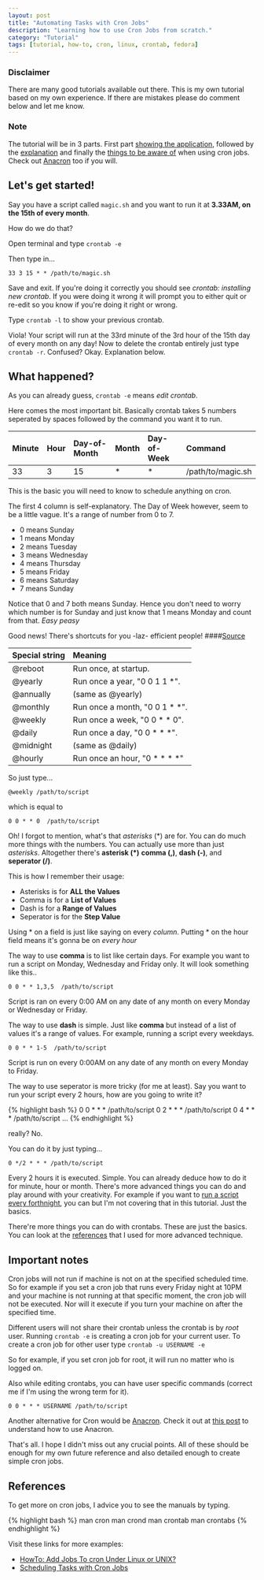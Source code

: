 ```yaml
---
layout: post
title: "Automating Tasks with Cron Jobs"
description: "Learning how to use Cron Jobs from scratch."
category: "Tutorial"
tags: [tutorial, how-to, cron, linux, crontab, fedora]
---
```


### Disclaimer

There are many good tutorials available out there. This is my own tutorial based on my own experience. If there are mistakes please do comment below and let me know.

### Note

The tutorial will be in 3 parts. First part [showing the application](#lets_get_started), followed by the [explanation](#what_happened) and finally the [things to be aware of](#important_notes) when using cron jobs.
Check out [Anacron][5] too if you will.

## Let's get started!

Say you have a script called `magic.sh` and you want to run it at **3.33AM, on the 15th of every month**.

How do we do that?

Open terminal and type `crontab -e`

Then type in...

`33 3 15 * * /path/to/magic.sh`

Save and exit. If you're doing it correctly you should see *crontab: installing new crontab*.
If you were doing it wrong it will prompt you to either quit or re-edit so you know if you're doing it right or wrong.

Type `crontab -l` to show your previous crontab.

Viola! Your script will run at the 33rd minute of the 3rd hour of the 15th day of every month on any day! Now to delete the crontab entirely just type `crontab -r`. Confused? Okay. Explanation below.

## What happened?

As you can already guess, `crontab -e` means *edit crontab*.

Here comes the most important bit. Basically crontab takes 5 numbers seperated by spaces followed by the command you want it to run.

| Minute | Hour  | Day-of-Month | Month | Day-of-Week | Command |
| :----- | :---- | :----------- | :---- | :---------- | :------ |
| 33     | 3     | 15           | \*    | \*          | /path/to/magic.sh |

This is the basic you will need to know to schedule anything on cron.

The first 4 column is self-explanatory. The Day of Week however, seem to be a little vague.
It's a range of number from 0 to 7.

- 0 means Sunday
- 1 means Monday
- 2 means Tuesday
- 3 means Wednesday
- 4 means Thursday
- 5 means Friday
- 6 means Saturday
- 7 means Sunday

Notice that 0 and 7 both means Sunday. Hence you don't need to worry which number is for Sunday and just know that 1 means Monday and count from that. *Easy peasy*

Good news! There's shortcuts for you -laz- efficient people!
####[Source][1]

| Special string |	Meaning  |
| :------------- | :-------- |
| @reboot        |	Run once, at startup.             |
| @yearly        |	Run once a year, "0 0 1 1 \*".    |
| @annually      |	(same as @yearly)                 |
| @monthly       |	Run once a month, "0 0 1 \* \*".  |
| @weekly        |	Run once a week, "0 0 \* \* 0".   |
| @daily         |	Run once a day, "0 0 \* \* \*".   |
| @midnight      |	(same as @daily)                  |
| @hourly        |	Run once an hour, "0 \* \* \* \*" |

So just type...

`@weekly /path/to/script`

which is equal to

`0 0 * * 0  /path/to/script`

Oh! I forgot to mention, what's that *asterisks* (\*) are for. You can do much more things with the numbers.
You can actually use more than just *asterisks*. Altogether there's **asterisk (\*)** **comma (,)**, **dash (-)**, and **seperator (/)**.

This is how I remember their usage:

- Asterisks is for **ALL the Values**
- Comma is for a **List of Values**
- Dash is for a **Range of Values**
- Seperator is for the **Step Value**

Using \* on a field is just like saying on every *column*.
Putting \* on the hour field means it's gonna be on *every hour*

The way to use **comma** is to list like certain days. For example you want to run a script on Monday, Wednesday and Friday only. It will look something like this..

`0 0 * * 1,3,5  /path/to/script`

Script is ran on every 0:00 AM on any date of any month on every Monday or Wednesday or Friday.

The way to use **dash** is simple. Just like **comma** but instead of a list of values it's a range of values.
For example, running a script every weekdays.

`0 0 * * 1-5  /path/to/script`

Script is run on every 0:00AM on any date of any month on every Monday to Friday.

The way to use seperator is more tricky (for me at least). Say you want to run your script every 2 hours, how are you going to write it?

{% highlight bash %}
0 0 * * * /path/to/script
0 2 * * * /path/to/script
0 4 * * * /path/to/script
...
{% endhighlight %}

really? No.

You can do it by just typing...

`0 */2 * * * /path/to/script`

Every 2 hours it is executed. Simple. You can already deduce how to do it for minute, hour or month.
There's more advanced things you can do and play around with your creativity. For example if you want to [run a script every forthnight][3], you can but I'm not covering that in this tutorial. Just the basics.

There're more things you can do with crontabs. These are just the basics. You can look at the [references](#references) that I used for more advanced technique.


## Important notes

Cron jobs will not run if machine is not on at the specified scheduled time. So for example if you set a cron job that runs every Friday night at 10PM and your machine is not running at that specific moment, the cron job will not be executed. Nor will it execute if you turn your machine on after the specified time.

Different users will not share their crontab unless the crontab is by *root* user. Running `crontab -e` is creating a cron job for your current user. To create a cron job for other user type `crontab -u USERNAME -e`

So for example, if you set cron job for root, it will run no matter who is logged on.

Also while editing crontabs, you can have user specific commands (correct me if I'm using the wrong term for it).

`0 0 * * * USERNAME /path/to/script`

Another alternative for Cron would be [Anacron][4]. Check it out at [this post][5] to understand how to use Anacron.

That's all. I hope I didn't miss out any crucial points. All of these should be enough for my own future reference and also detailed enough to create simple cron jobs.

## References
To get more on cron jobs, I advice you to see the manuals by typing.

{% highlight bash %}
man cron
man crond
man crontab
man crontabs
{% endhighlight %}

Visit these links for more examples:

* [HowTo: Add Jobs To cron Under Linux or UNIX?][1]
* [Scheduling Tasks with Cron Jobs][2]


[1]: http://www.cyberciti.biz/faq/how-do-i-add-jobs-to-cron-under-linux-or-unix-oses/ "nixCraft"
[2]: http://net.tutsplus.com/tutorials/other/scheduling-tasks-with-cron-jobs/ "net tuts+"
[3]: http://www.fclose.com/1199/how-to-run-a-cron-job-every-two-weeks-months-days/ "Fclose.com"
[4]: http://anacron.sourceforge.net/ "Anacron soureforge"
[5]: /tutorial/2013/12/30/scheduling-tasks-with-anacron/ "Scheduling Tasks With Anacron"
